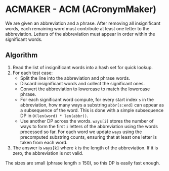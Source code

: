 # ACMAKER - ACM (ACronymMaker)

We are given an abbreviation and a phrase. After removing all insignificant words, each remaining word
must contribute at least one letter to the abbreviation. Letters of the abbreviation must appear in order
within the significant words.

## Algorithm

1. Read the list of insignificant words into a hash set for quick lookup.
2. For each test case:
   - Split the line into the abbreviation and phrase words.
   - Discard insignificant words and collect the significant ones.
   - Convert the abbreviation to lowercase to match the lowercase phrase.
   - For each significant word compute, for every start index `s` in the abbreviation,
     how many ways a substring `abbr[s:end]` can appear as a subsequence of the word.
     This is done with a simple subsequence DP in `O(len(word) * len(abbr))`.
   - Use another DP across the words. `ways[i]` stores the number of ways to form the
     first `i` letters of the abbreviation using the words processed so far.
     For each word we update `ways` using the precomputed substring counts, ensuring that
     at least one letter is taken from each word.
3. The answer is `ways[k]` where `k` is the length of the abbreviation. If it is zero, the
   abbreviation is not valid.

The sizes are small (phrase length ≤ 150), so this DP is easily fast enough.
